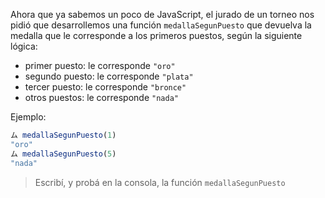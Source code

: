 Ahora que ya sabemos un poco de JavaScript, el jurado de un torneo nos pidió que desarrollemos una función `medallaSegunPuesto` que devuelva la medalla que le corresponde a los primeros puestos, según la siguiente lógica: 

* primer puesto: le corresponde `"oro"`
* segundo puesto: le corresponde `"plata"`
* tercer puesto: le corresponde `"bronce"`
* otros puestos: le corresponde `"nada"`


Ejemplo: 

```javascript
ム medallaSegunPuesto(1)
"oro"
ム medallaSegunPuesto(5)
"nada"
```

> Escribí, y probá en la consola, la función `medallaSegunPuesto`

